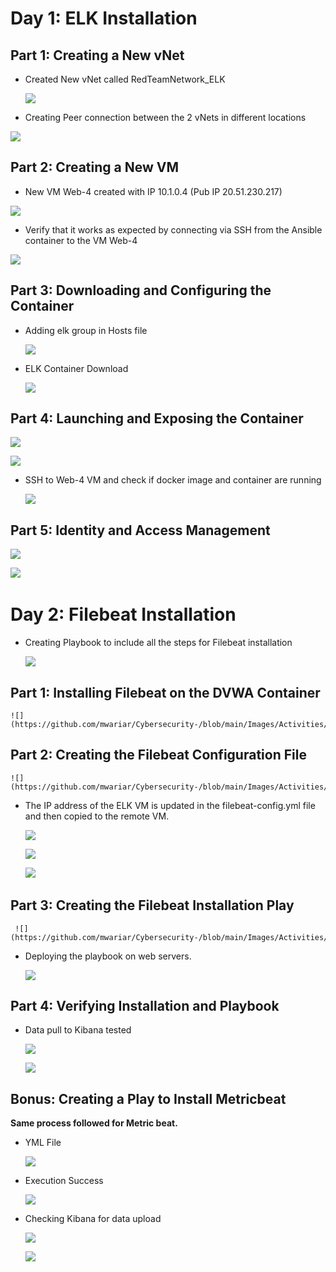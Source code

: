 
# Day 1: ELK Installation

## Part 1: Creating a New vNet

- Created New vNet called RedTeamNetwork_ELK

  ![](https://github.com/mwariar/Cybersecurity-/blob/main/Images/Activities/VNet_ELK.png)
 
- Creating Peer connection between the 2 vNets in different locations

 ![](https://github.com/mwariar/Cybersecurity-/blob/main/Images/Activities/Peer_connection.png)
 
## Part 2: Creating a New VM

- New VM Web-4 created with IP 10.1.0.4 (Pub IP 20.51.230.217)	 

 ![](https://github.com/mwariar/Cybersecurity-/blob/main/Images/Activities/VM_ELK.png)

- Verify that it works as expected by connecting via SSH from the Ansible container to the VM Web-4

 ![](https://github.com/mwariar/Cybersecurity-/blob/main/Images/Activities/SSH.png)

## Part 3: Downloading and Configuring the Container

- Adding elk group in Hosts file
 
 	![](https://github.com/mwariar/Cybersecurity-/blob/main/Images/Activities/Host_ELK.png) 

- ELK Container Download 
 
 	![](https://github.com/mwariar/Cybersecurity-/blob/main/Images/Activities/ELK_playbook.png)


## Part 4: Launching and Exposing the Container


 ![](https://github.com/mwariar/Cybersecurity-/blob/main/Images/Activities/Launch_playbook.png)

	
 ![](https://github.com/mwariar/Cybersecurity-/blob/main/Images/Activities/Launch_playbook2.png)


- SSH to Web-4 VM and check if docker image and container are running

 	![](https://github.com/mwariar/Cybersecurity-/blob/main/Images/Activities/Docker_ps.png) 
 
## Part 5: Identity and Access Management


   ![](https://github.com/mwariar/Cybersecurity-/blob/main/Images/Activities/Security_rules.png)

 	 
   ![](https://github.com/mwariar/Cybersecurity-/blob/main/Images/Activities/Kibana_check.png) 
  
# Day 2: Filebeat Installation

- Creating Playbook to include all the steps for Filebeat installation

 
 	![](https://github.com/mwariar/Cybersecurity-/blob/main/Images/Activities/Filebeat_install.png)

## Part 1: Installing Filebeat on the DVWA Container
 
 
	![](https://github.com/mwariar/Cybersecurity-/blob/main/Images/Activities/Filebeat_config.png)


## Part 2: Creating the Filebeat Configuration File

 
	![](https://github.com/mwariar/Cybersecurity-/blob/main/Images/Activities/ELK_playbook.png)
 

- The IP address of the ELK VM is updated in the filebeat-config.yml file and then copied to the remote VM.

 
 	![](https://github.com/mwariar/Cybersecurity-/blob/main/Images/Activities/ELK_configupdate.png)


  	![](https://github.com/mwariar/Cybersecurity-/blob/main/Images/Activities/ELK_configupdate2.png)
 

  	![](https://github.com/mwariar/Cybersecurity-/blob/main/Images/Activities/copy_config.png) 
 
## Part 3: Creating the Filebeat Installation Play

 
	 ![](https://github.com/mwariar/Cybersecurity-/blob/main/Images/Activities/filebeat_playbook.png)


- Deploying the playbook on web servers.
 

 	![](https://github.com/mwariar/Cybersecurity-/blob/main/Images/Activities/filebeat_success.png) 

## Part 4: Verifying Installation and Playbook

- Data pull to Kibana tested 


 	 ![](https://github.com/mwariar/Cybersecurity-/blob/main/Images/Activities/data_pull.png) 


 	 ![](https://github.com/mwariar/Cybersecurity-/blob/main/Images/Activities/kibana_fb.png) 
## Bonus: Creating a Play to Install Metricbeat

**Same process followed for Metric beat.**

- YML File

 	 ![](https://github.com/mwariar/Cybersecurity-/blob/main/Images/Activities/YML_file.png) 

- Execution Success

 
	 ![](https://github.com/mwariar/Cybersecurity-/blob/main/Images/Activities/SB_Execution.png) 

- Checking Kibana for data upload


 	 ![](https://github.com/mwariar/Cybersecurity-/blob/main/Images/Activities/data_pullsuccess.png) 


	 ![](https://github.com/mwariar/Cybersecurity-/blob/main/Images/Activities/kibana_sb.png)
 
